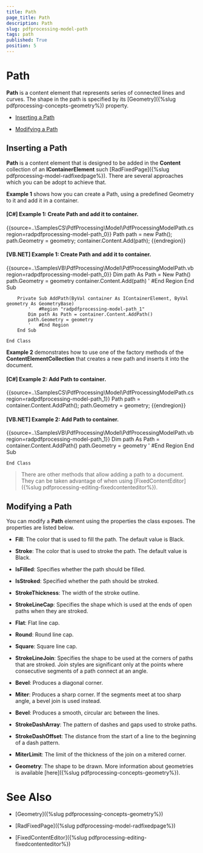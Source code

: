 ```yaml
---
title: Path
page_title: Path
description: Path
slug: pdfprocessing-model-path
tags: path
published: True
position: 5
---
```


# Path



__Path__ is a content element that represents series of connected lines and curves. The shape in the path is specified by its [Geometry]({%slug pdfprocessing-concepts-geometry%}) property.
      

* [Inserting a Path](#inserting-a-path)

* [Modifying a Path](#modifying-a-path)

## Inserting a Path

__Path__ is a content element that is designed to be added in the __Content__ collection of an __IContainerElement__ such [RadFixedPage]({%slug pdfprocessing-model-radfixedpage%}). There are several approaches which you can be adopt to achieve that.
        

__Example 1__ shows how you can create a Path, using a predefined Geometry to it and add it in a container.
        

#### __[C#] Example 1: Create Path and add it to container.__

{{source=..\SamplesCS\PdfProcessing\Model\PdfProcessingModelPath.cs region=radpdfprocessing-model-path_0}}
	            Path path = new Path();
	            path.Geometry = geometry;
	            container.Content.Add(path);
	{{endregion}}



#### __[VB.NET] Example 1: Create Path and add it to container.__

{{source=..\SamplesVB\PdfProcessing\Model\PdfProcessingModelPath.vb region=radpdfprocessing-model-path_0}}
	        Dim path As Path = New Path()
	        path.Geometry = geometry
	        container.Content.Add(path)
	        '	#End Region
	    End Sub
	
	    Private Sub AddPath(ByVal container As IContainerElement, ByVal geometry As GeometryBase)
	        '	#Region "radpdfprocessing-model-path_1"
	        Dim path As Path = container.Content.AddPath()
	        path.Geometry = geometry
	        '	#End Region
	    End Sub
	
	End Class



__Example 2__ demonstrates how to use one of the factory methods of the __ContentElementCollection__ that creates a new path and inserts it into the document.
        

#### __[C#] Example 2: Add Path to container.__

{{source=..\SamplesCS\PdfProcessing\Model\PdfProcessingModelPath.cs region=radpdfprocessing-model-path_1}}
	            Path path = container.Content.AddPath();
	            path.Geometry = geometry;
	{{endregion}}



#### __[VB.NET] Example 2: Add Path to container.__

{{source=..\SamplesVB\PdfProcessing\Model\PdfProcessingModelPath.vb region=radpdfprocessing-model-path_1}}
	        Dim path As Path = container.Content.AddPath()
	        path.Geometry = geometry
	        '	#End Region
	    End Sub
	
	End Class



>There are other methods that allow adding a path to a document. They can be taken advantage of when using [FixedContentEditor]({%slug pdfprocessing-editing-fixedcontenteditor%}).
          

## Modifying a Path

You can modify a __Path__ element using the properties the class exposes. The properties are listed below.
        

* __Fill__: The color that is used to fill the path. The default value is Black.
            

* __Stroke__: The color that is used to stroke the path. The default value is Black.
            

* __IsFilled__: Specifies whether the path should be filled.
            

* __IsStroked__: Specified whether the path should be stroked.
            

* __StrokeThickness__: The width of the stroke outline.
            

* __StrokeLineCap__: Specifies the shape which is used at the ends of open paths when they are stroked.
            

* __Flat__: Flat line cap.
                

* __Round__: Round line cap.
                

* __Square__: Square line cap.
                

* __StrokeLineJoin__: Specifies the shape to be used at the corners of paths that are stroked. Join styles are significant only at the points where consecutive segments of a path connect at an angle.
            

* __Bevel__: Produces a diagonal corner.
                

* __Miter__: Produces a sharp corner. If the segments meet at too sharp angle, a bevel join is used instead.
                

* __Bevel__: Produces a smooth, circular arc between the lines.
                

* __StrokeDashArray__: The pattern of dashes and gaps used to stroke paths.
            

* __StrokeDashOffset__: The distance from the start of a line to the beginning of a dash pattern.
            

* __MiterLimit__: The limit of the thickness of the join on a mitered corner.
            

* __Geometry__: The shape to be drawn. More information about geometries is available [here]({%slug pdfprocessing-concepts-geometry%}).
            

# See Also

 * [Geometry]({%slug pdfprocessing-concepts-geometry%})

 * [RadFixedPage]({%slug pdfprocessing-model-radfixedpage%})

 * [FixedContentEditor]({%slug pdfprocessing-editing-fixedcontenteditor%})
